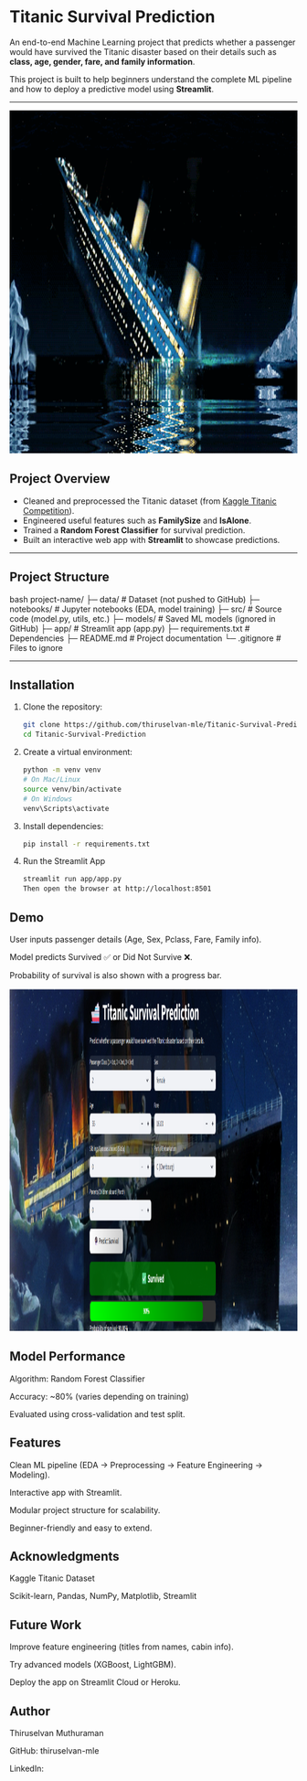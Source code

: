 # Titanic Survival Prediction
An end-to-end Machine Learning project that predicts whether a passenger would have survived the Titanic disaster based on their details such as **class, age, gender, fare, and family information**.  

This project is built to help beginners understand the complete ML pipeline and how to deploy a predictive model using **Streamlit**.

---

<img src=app/titanic1.gif width=100% height=600>

## Project Overview
- Cleaned and preprocessed the Titanic dataset (from [Kaggle Titanic Competition](https://www.kaggle.com/c/titanic)).  
- Engineered useful features such as **FamilySize** and **IsAlone**.  
- Trained a **Random Forest Classifier** for survival prediction.  
- Built an interactive web app with **Streamlit** to showcase predictions.  

---

## Project Structure
bash
project-name/
├─ data/                 # Dataset (not pushed to GitHub)
├─ notebooks/            # Jupyter notebooks (EDA, model training)
├─ src/                  # Source code (model.py, utils, etc.)
├─ models/               # Saved ML models (ignored in GitHub)
├─ app/                  # Streamlit app (app.py)
├─ requirements.txt      # Dependencies
├─ README.md             # Project documentation
└─ .gitignore            # Files to ignore

---

## Installation
1. Clone the repository:
   ```bash
   git clone https://github.com/thiruselvan-mle/Titanic-Survival-Prediction.git
   cd Titanic-Survival-Prediction
   ```
2. Create a virtual environment:
   ```bash
   python -m venv venv
   # On Mac/Linux
   source venv/bin/activate
   # On Windows
   venv\Scripts\activate      
   ```
3. Install dependencies:
   ```bash
   pip install -r requirements.txt
   ```
4. Run the Streamlit App
   ```bash
   streamlit run app/app.py
   Then open the browser at http://localhost:8501
   ```

## Demo
  User inputs passenger details (Age, Sex, Pclass, Fare, Family info).

  Model predicts Survived ✅ or Did Not Survive ❌.

  Probability of survival is also shown with a progress bar.

  <img src=app/demo.png width=100% height=600>
  

## Model Performance
  Algorithm: Random Forest Classifier

  Accuracy: ~80% (varies depending on training)

  Evaluated using cross-validation and test split.
## Features
  Clean ML pipeline (EDA → Preprocessing → Feature Engineering → Modeling).

  Interactive app with Streamlit.

  Modular project structure for scalability.

  Beginner-friendly and easy to extend.

## Acknowledgments
  Kaggle Titanic Dataset

  Scikit-learn, Pandas, NumPy, Matplotlib, Streamlit

## Future Work
  Improve feature engineering (titles from names, cabin info).

  Try advanced models (XGBoost, LightGBM).

  Deploy the app on Streamlit Cloud or Heroku.

## Author
  Thiruselvan Muthuraman

  GitHub: thiruselvan-mle

  LinkedIn:
